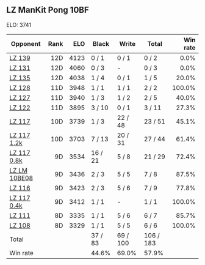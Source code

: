 ## LZ ManKit Pong 10BF ##

ELO: 3741

Opponent | Rank | ELO | Black | Write | Total | Win rate
---------|-----:|----:|-------|-------|-------|-------:
[LZ 139](LZ%20139.md) | 12D | 4123 | 0 / 1 | 0 / 1 | 0 / 2 | 0.0%
[LZ 131](LZ%20131.md) | 12D | 4060 | 0 / 3 | - | 0 / 3 | 0.0%
[LZ 135](LZ%20135.md) | 12D | 4038 | 1 / 4 | 0 / 1 | 1 / 5 | 20.0%
[LZ 128](LZ%20128.md) | 11D | 3948 | 1 / 1 | 1 / 1 | 2 / 2 | 100.0%
[LZ 127](LZ%20127.md) | 11D | 3940 | 1 / 3 | 1 / 2 | 2 / 5 | 40.0%
[LZ 122](LZ%20122.md) | 11D | 3895 | 3 / 10 | 0 / 1 | 3 / 11 | 27.3%
[LZ 117](LZ%20117.md) | 10D | 3739 | 1 / 3 | 22 / 48 | 23 / 51 | 45.1%
[LZ 117 1.2k](LZ%20117%201.2k.md) | 10D | 3703 | 7 / 13 | 20 / 31 | 27 / 44 | 61.4%
[LZ 117 0.8k](LZ%20117%200.8k.md) | 9D | 3534 | 16 / 21 | 5 / 8 | 21 / 29 | 72.4%
[LZ LM 10BE08](LZ%20LM%2010BE08.md) | 9D | 3436 | 2 / 3 | 5 / 5 | 7 / 8 | 87.5%
[LZ 116](LZ%20116.md) | 9D | 3423 | 2 / 3 | 5 / 6 | 7 / 9 | 77.8%
[LZ 117 0.4k](LZ%20117%200.4k.md) | 9D | 3412 | 1 / 1 | - | 1 / 1 | 100.0%
[LZ 111](LZ%20111.md) | 8D | 3335 | 1 / 1 | 5 / 6 | 6 / 7 | 85.7%
[LZ 108](LZ%20108.md) | 8D | 3329 | 1 / 1 | 5 / 5 | 6 / 6 | 100.0%
Total | | | 37 / 83 | 69 / 100 | 106 / 183 | 
Win rate| | | 44.6% | 69.0% | 57.9% | 
